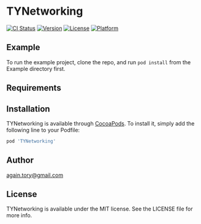 # TYNetworking

[![CI Status](https://img.shields.io/travis/756165690@qq.com/TYNetworking.svg?style=flat)](https://travis-ci.org/756165690@qq.com/TYNetworking)
[![Version](https://img.shields.io/cocoapods/v/TYNetworking.svg?style=flat)](https://cocoapods.org/pods/TYNetworking)
[![License](https://img.shields.io/cocoapods/l/TYNetworking.svg?style=flat)](https://cocoapods.org/pods/TYNetworking)
[![Platform](https://img.shields.io/cocoapods/p/TYNetworking.svg?style=flat)](https://cocoapods.org/pods/TYNetworking)

## Example

To run the example project, clone the repo, and run `pod install` from the Example directory first.

## Requirements

## Installation

TYNetworking is available through [CocoaPods](https://cocoapods.org). To install
it, simply add the following line to your Podfile:

```ruby
pod 'TYNetworking'
```

## Author

again.tory@gmail.com

## License

TYNetworking is available under the MIT license. See the LICENSE file for more info.
